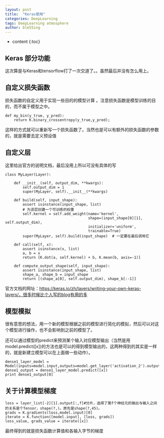 ```yaml
---
layout: post
title:  "Keras使用"
categories: DeepLearning
tags: DeepLearning atmosphere
author: ble55ing
---
```


* content
{:toc}
## Keras 部分功能 

这次算是与Keras和tensorflow打了一次交道了。。虽然最后并没有怎么用上。

## 自定义损失函数

损失函数的自定义用于实现一些目的的模型计算 。注意损失函数是模型训练的目的，而不属于模型之中。

```
def my_bin(y_true, y_pred):
    return K.binary_crossentropy(y_true,y_pred);
```

这样的方式就可以重新写一个损失函数了。当然也是可以有额外的损失函数的参数的，就是需要去定义预设值

## 自定义层

这里给出官方的说明文档，最后没用上所以可没有具体的写

```
class MyLayer(Layer):

    def __init__(self, output_dim, **kwargs):
        self.output_dim = 1
        super(MyLayer, self).__init__(**kwargs)

    def build(self, input_shape):
        assert isinstance(input_shape, list)
        # 为该层创建一个可训练的权重
        self.kernel = self.add_weight(name='kernel',
                                      shape=(input_shape[0][1], self.output_dim),
                                      initializer='uniform',
                                      trainable=True)
        super(MyLayer, self).build(input_shape)  # 一定要在最后调用它

    def call(self, x):
        assert isinstance(x, list)
        a, b = x
        return [K.dot(a, self.kernel) + b, K.mean(b, axis=-1)]

    def compute_output_shape(self, input_shape):
        assert isinstance(input_shape, list)
        shape_a, shape_b = input_shape
        return [(shape_a[0], self.output_dim), shape_b[:-1]]
```

官方文档的网址：https://keras.io/zh/layers/writing-your-own-keras-layers/，很多时候比个人写的blog有用的多

## 模型模拟

很有意思的想法，用一个新的模型根据之前的模型进行简化的模拟，然后可以对这个模型进行操作，也不会影响到之前的模型了。

还可以通过模型的predict来预测某个输入对应模型输出（当然是用model.predict([x])的方法也是可以的得到模型输出的，这两种得到的其实是一样的，就是新建立模型可以在上面做一些动作）。

```
dense1_layer_model = Model(inputs=model.input,outputs=model.get_layer('activation_2').output)
dense1_output = dense1_layer_model.predict([x])
print dense1_output[0]
```

## 关于计算模型梯度

```
loss = layer_list[-2][1].output[:,f]#分片，选择了第f个神经元的输出与输入之间的关系是个Tensor，shape(?,)。原先是shape(?,45)。
grads = K.gradients(loss,model.input)[0]
iterate = K.function([model.input], [loss, grads])
loss_value, grads_value = iterate([x])
```

最终得到的就是损失函数计算值和各输入字节的梯度



